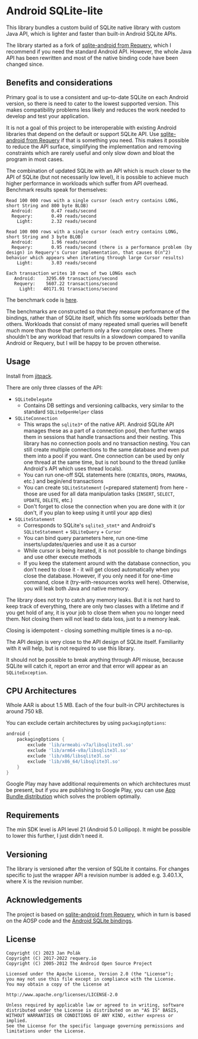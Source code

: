 # Android SQLite-lite

This library bundles a custom build of SQLite native library with custom Java API, which is lighter and faster than built-in Android SQLite APIs.

The library started as a fork of [sqlite-android from Requery](https://github.com/requery/sqlite-android), which I recommend if you need the standard Android API.
However, the whole Java API has been rewritten and most of the native binding code have been changed since.

## Benefits and considerations

Primary goal is to use a consistent and up-to-date SQLite on each Android version, so there is  need to cater to the lowest supported version. This makes compatibility problems less likely and reduces the work needed to develop and test your application.

It is not a goal of this project to be interoperable with existing Android libraries that depend on the default or support SQLite API. Use [sqlite-android from Requery](https://github.com/requery/sqlite-android) if that is something you need. This makes it possible to reduce the API surface, simplifying the implementation and removing constraints which are rarely useful and only slow down and bloat the program in most cases.

The combination of updated SQLite with an API which is much closer to the API of SQLite (but not necessarily low level), it is possible to achieve much higher performance in workloads which suffer from API overhead. Benchmark results speak for themselves:

```
Read 100 000 rows with a single cursor (each entry contains LONG, short String and 800 byte BLOB)   
  Android:       0.47 reads/second
  Requery:       0.49 reads/second
    Light:       2.32 reads/second

Read 100 000 rows with a single cursor (each entry contains LONG, short String and 3 byte BLOB)
  Android:       1.96 reads/second
  Requery:       0.95 reads/second (there is a performance problem (by design) in Requery's Cursor implementation, that causes O(n^2) behavior which appears when iterating through large Cursor results)
    Light:       3.03 reads/second

Each transaction writes 10 rows of two LONGs each  
   Android:    3295.69 transactions/second
   Requery:    5607.22 transactions/second
     Light:   40171.91 transactions/second
```

The benchmark code is [here](src/androidTest/java/com/darkyen/sqlite/DatabaseBenchmarkTest.java).

The benchmarks are constructed so that they measure performance of the bindings, rather than of SQLite itself, which fits some workloads better than others.
Workloads that consist of many repeated small queries will benefit much more than those that perform only a few complex ones. There shouldn't be any workload that results in a slowdown compared to vanilla Android or Requery, but I will be happy to be proven otherwise.

## Usage

Install from [jitpack](TODO).

There are only three classes of the API:
- `SQLiteDelegate`
  - Contains DB settings and versioning callbacks, very similar to the standard `SQLiteOpenHelper` class
- `SQLiteConnection`
  - This wraps the `sqlite3*` of the native API. Android SQLite API manages these as a part of a connection pool, then further wraps them in sessions that handle transactions and their nesting. This library has no connection pools and no transaction nesting. You can still create multiple connections to the same database and even put them into a pool if you want. One connection can be used by only one thread at the same time, but is not bound to the thread (unlike Android's API which uses thread locals).
  - You can run one-off SQL statements here (`CREATE`s, `DROP`s, `PRAGMA`s, etc.) and begin/end transactions
  - You can create `SQLiteStatement` (=prepared statement) from here - those are used for all data manipulation tasks (`INSERT`, `SELECT`, `UPDATE`, `DELETE`, etc.)
  - Don't forget to close the connection when you are done with it (or don't, if you plan to keep using it until your app dies)
- `SQLiteStatement`
  - Corresponds to SQLite's `sqlite3_stmt*` and Android's `SQLiteStatement` + `SQLiteQuery` + `Cursor`
  - You can bind query parameters here, run one-time inserts/updates/queries and use it as a cursor
  - While cursor is being iterated, it is not possible to change bindings and use other execute methods
  - If you keep the statement around with the database connection, you don't need to close it - it will get closed automatically when you close the database. However, if you only need it for one-time command, close it (try-with-resources works well here). Otherwise, you will leak both Java and native memory.

The library does not try to catch any memory leaks. But it is not hard to keep track of everything, there are only two classes with a lifetime and if you get hold of any, it is your job to close them when you no longer need them. Not closing them will not lead to data loss, just to a memory leak.

Closing is idempotent - closing something multiple times is a no-op.

The API design is very close to the API design of SQLite itself. Familiarity with it will help, but is not required to use this library.

It should not be possible to break anything through API misuse, because SQLite will catch it, report an error and that error will appear as an `SQLiteException`.

## CPU Architectures

Whole AAR is about 1.5 MB. Each of the four built-in CPU architectures is around 750 kB.

You can exclude certain architectures by using `packagingOptions`:

```gradle
android {
    packagingOptions {
        exclude 'lib/armeabi-v7a/libsqlite3l.so'
        exclude 'lib/arm64-v8a/libsqlite3l.so'
        exclude 'lib/x86/libsqlite3l.so'
        exclude 'lib/x86_64/libsqlite3l.so'
    }
}
```

Google Play may have additional requirements on which architectures must be present,
but if you are publishing to Google Play, you can use [App Bundle distribution](https://developer.android.com/guide/app-bundle) which solves the problem optimally.

## Requirements

The min SDK level is API level 21 (Android 5.0 Lollipop). It might be possible to lower this further, I just didn't need it.

## Versioning

The library is versioned after the version of SQLite it contains. For changes specific to just the
wrapper API a revision number is added e.g. 3.40.1.X, where X is the revision number.

## Acknowledgements

The project is based on [sqlite-android from Requery](https://github.com/requery/sqlite-android), which in turn is based on the AOSP code and the [Android SQLite bindings](https://www.sqlite.org/android/doc/trunk/www/index.wiki).

## License

    Copyright (C) 2023 Jan Polák
    Copyright (C) 2017-2022 requery.io
    Copyright (C) 2005-2012 The Android Open Source Project

    Licensed under the Apache License, Version 2.0 (the "License");
    you may not use this file except in compliance with the License.
    You may obtain a copy of the License at

    http://www.apache.org/licenses/LICENSE-2.0

    Unless required by applicable law or agreed to in writing, software
    distributed under the License is distributed on an "AS IS" BASIS,
    WITHOUT WARRANTIES OR CONDITIONS OF ANY KIND, either express or implied.
    See the License for the specific language governing permissions and
    limitations under the License.
